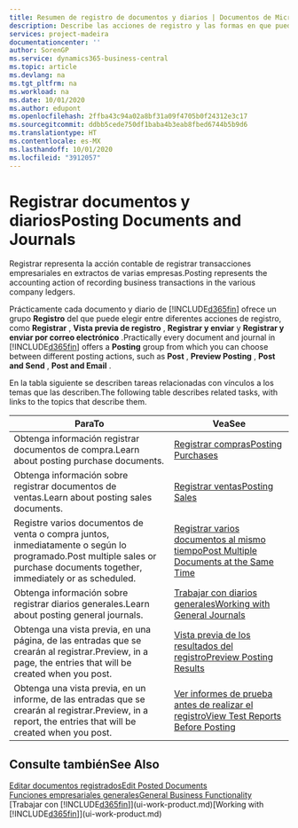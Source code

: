 ```yaml
---
title: Resumen de registro de documentos y diarios | Documentos de Microsoft
description: Describe las acciones de registro y las formas en que puede enviar documentos y diarios.
services: project-madeira
documentationcenter: ''
author: SorenGP
ms.service: dynamics365-business-central
ms.topic: article
ms.devlang: na
ms.tgt_pltfrm: na
ms.workload: na
ms.date: 10/01/2020
ms.author: edupont
ms.openlocfilehash: 2ffba43c94a02a8bf31a09f4705b0f24312e3c17
ms.sourcegitcommit: ddbb5cede750df1baba4b3eab8fbed6744b5b9d6
ms.translationtype: HT
ms.contentlocale: es-MX
ms.lasthandoff: 10/01/2020
ms.locfileid: "3912057"
---
```

# <a name="posting-documents-and-journals"></a><span data-ttu-id="26a06-103">Registrar documentos y diarios</span><span class="sxs-lookup"><span data-stu-id="26a06-103">Posting Documents and Journals</span></span>
<span data-ttu-id="26a06-104">Registrar representa la acción contable de registrar transacciones empresariales en extractos de varias empresas.</span><span class="sxs-lookup"><span data-stu-id="26a06-104">Posting represents the accounting action of recording business transactions in the various company ledgers.</span></span>

<span data-ttu-id="26a06-105">Prácticamente cada documento y diario de [!INCLUDE[d365fin](includes/d365fin_md.md)] ofrece un grupo **Registro** del que puede elegir entre diferentes acciones de registro, como **Registrar** , **Vista previa de registro** , **Registrar y enviar** y **Registrar y enviar por correo electrónico** .</span><span class="sxs-lookup"><span data-stu-id="26a06-105">Practically every document and journal in [!INCLUDE[d365fin](includes/d365fin_md.md)] offers a **Posting** group from which you can choose between different posting actions, such as **Post** , **Preview Posting** , **Post and Send** , **Post and Email** .</span></span>

<span data-ttu-id="26a06-106">En la tabla siguiente se describen tareas relacionadas con vínculos a los temas que las describen.</span><span class="sxs-lookup"><span data-stu-id="26a06-106">The following table describes related tasks, with links to the topics that describe them.</span></span>

| <span data-ttu-id="26a06-107">Para</span><span class="sxs-lookup"><span data-stu-id="26a06-107">To</span></span> | <span data-ttu-id="26a06-108">Vea</span><span class="sxs-lookup"><span data-stu-id="26a06-108">See</span></span> |
| --- | --- |
| <span data-ttu-id="26a06-109">Obtenga información registrar documentos de compra.</span><span class="sxs-lookup"><span data-stu-id="26a06-109">Learn about posting purchase documents.</span></span> |[<span data-ttu-id="26a06-110">Registrar compras</span><span class="sxs-lookup"><span data-stu-id="26a06-110">Posting Purchases</span></span>](ui-post-purchases.md) |
| <span data-ttu-id="26a06-111">Obtenga información sobre registrar documentos de ventas.</span><span class="sxs-lookup"><span data-stu-id="26a06-111">Learn about posting sales documents.</span></span> |[<span data-ttu-id="26a06-112">Registrar ventas</span><span class="sxs-lookup"><span data-stu-id="26a06-112">Posting Sales</span></span>](ui-post-sales.md) |
| <span data-ttu-id="26a06-113">Registre varios documentos de venta o compra juntos, inmediatamente o según lo programado.</span><span class="sxs-lookup"><span data-stu-id="26a06-113">Post multiple sales or purchase documents together, immediately or as scheduled.</span></span>|[<span data-ttu-id="26a06-114">Registrar varios documentos al mismo tiempo</span><span class="sxs-lookup"><span data-stu-id="26a06-114">Post Multiple Documents at the Same Time</span></span>](ui-batch-posting.md)|
| <span data-ttu-id="26a06-115">Obtenga información sobre registrar diarios generales.</span><span class="sxs-lookup"><span data-stu-id="26a06-115">Learn about posting general journals.</span></span> |[<span data-ttu-id="26a06-116">Trabajar con diarios generales</span><span class="sxs-lookup"><span data-stu-id="26a06-116">Working with General Journals</span></span>](ui-work-general-journals.md) |
| <span data-ttu-id="26a06-117">Obtenga una vista previa, en una página, de las entradas que se crearán al registrar.</span><span class="sxs-lookup"><span data-stu-id="26a06-117">Preview, in a page, the entries that will be created when you post.</span></span> |[<span data-ttu-id="26a06-118">Vista previa de los resultados del registro</span><span class="sxs-lookup"><span data-stu-id="26a06-118">Preview Posting Results</span></span>](ui-how-preview-post-results.md) |
| <span data-ttu-id="26a06-119">Obtenga una vista previa, en un informe, de las entradas que se crearán al registrar.</span><span class="sxs-lookup"><span data-stu-id="26a06-119">Preview, in a report, the entries that will be created when you post.</span></span> |[<span data-ttu-id="26a06-120">Ver informes de prueba antes de realizar el registro</span><span class="sxs-lookup"><span data-stu-id="26a06-120">View Test Reports Before Posting</span></span>](ui-how-view-test-reports-posting.md) |

## <a name="see-also"></a><span data-ttu-id="26a06-121">Consulte también</span><span class="sxs-lookup"><span data-stu-id="26a06-121">See Also</span></span>
[<span data-ttu-id="26a06-122">Editar documentos registrados</span><span class="sxs-lookup"><span data-stu-id="26a06-122">Edit Posted Documents</span></span>](across-edit-posted-document.md)  
[<span data-ttu-id="26a06-123">Funciones empresariales generales</span><span class="sxs-lookup"><span data-stu-id="26a06-123">General Business Functionality</span></span>](ui-across-business-areas.md)  
<span data-ttu-id="26a06-124">[Trabajar con [!INCLUDE[d365fin](includes/d365fin_md.md)]](ui-work-product.md)</span><span class="sxs-lookup"><span data-stu-id="26a06-124">[Working with [!INCLUDE[d365fin](includes/d365fin_md.md)]](ui-work-product.md)</span></span>
